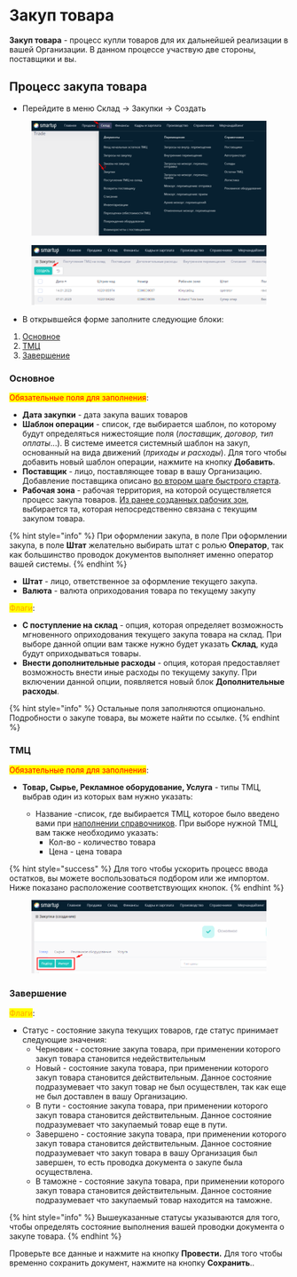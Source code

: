 # Закуп товара

**Закуп товара** - процесс купли товаров для их дальнейшей реализации в вашей Организации. В данном процессе участвую две стороны, поставщики и вы.

## Процесс закупа товара

* Перейдите в меню Склад -> Закупки -> Создать

<figure><img src="../../../.gitbook/assets/image (7).png" alt=""><figcaption></figcaption></figure>

<figure><img src="../../../.gitbook/assets/image (4).png" alt=""><figcaption></figcaption></figure>

* В открывшейся форме заполните следующие блоки:

1. [Основное](zakup-tovara.md#osnovnoe)
2. [ТМЦ](zakup-tovara.md#tmc)
3. [Завершение](zakup-tovara.md#zavershenie)

### Основное

<mark style="color:red;">Обязательные поля для заполнения</mark>:

* **Дата закупки** - дата закупа ваших товаров
* **Шаблон операции** - список, где выбирается шаблон, по которому будут определяться нижестоящие поля (_поставщик, договор, тип оплаты_...). В системе имеется системный шаблон на закуп, основанный на вида движений (_приходы и расходы_). Для того чтобы добавить новый шаблон операции, нажмите на кнопку **Добавить**.
* **Поставщик** - лицо, поставляющее товар в вашу Организацию. Добавление поставщика описано [во втором шаге быстрого старта](../shag-2.-napolnenie-spravochnikov.md#baza-kontragentov).
* **Рабочая зона** - рабочая территория, на которой осуществляется процесс закупа товаров. [Из ранее созданных рабочих зон](../shag-2.-napolnenie-spravochnikov.md#rabochaya-zona), выбирается та, которая непосредственно связана с текущим закупом товара.&#x20;

{% hint style="info" %}
При оформлении закупа, в поле При оформлении закупа, в поле **Штат** желательно выбирать штат с ролью **Оператор**, так как большинство проводок документов выполняет именно оператор вашей системы.
{% endhint %}

* **Штат** - лицо, ответственное за оформление текущего закупа.
* **Валюта** - валюта оприходования товара по текущему закупу

<mark style="color:orange;">Флаги</mark>:

* **С поступление на склад** - опция, которая определяет возможность мгновенного оприходования текущего закупа товара на склад. При выборе данной опции вам также нужно будет указать **Склад**, куда будут оприходываться товары.
* **Внести дополнительные расходы** - опция, которая предоставляет возможность внести иные расходы по текущему закупу. При включении данной опции, появляется новый блок **Дополнительные расходы**.

{% hint style="info" %}
Остальные поля заполняются опционально. Подробности о закупе товара, вы можете найти по ссылке.
{% endhint %}

### ТМЦ

<mark style="color:red;">Обязательные поля для заполнения</mark>:

*   **Товар, Сырье, Рекламное оборудование, Услуга** - типы ТМЦ, выбрав один из которых вам нужно указать:

    * Название -список, где выбирается ТМЦ, которое было введено вами при [наполнении справочников](../shag-2.-napolnenie-spravochnikov.md). При выборе нужной ТМЦ, вам также необходимо указать:
      * Кол-во - количество товара
      * Цена - цена товара



{% hint style="success" %}
Для того чтобы ускорить процесс ввода остатков, вы можете воспользоваться подбором или же импортом. Ниже показано расположение соответствующих кнопок.
{% endhint %}

<figure><img src="../../../.gitbook/assets/image.png" alt=""><figcaption></figcaption></figure>

### Завершение

<mark style="color:orange;">Флаги</mark>:

* Статус - состояние закупа текущих товаров, где статус принимает следующие значения:
  * Черновик - состояние закупа товара, при применении которого закуп товара становится недействительным
  * Новый - состояние закупа товара, при применении которого закуп товара становится действительным. Данное состояние подразумевает что закуп товар не был осуществлен, так как еще не был доставлен в вашу Организацию.
  * В пути - состояние закупа товара, при применении которого закуп товара становится действительным. Данное состояние подразумевает что закупаемый товар еще в пути.
  * Завершено - состояние закупа товара, при применении которого закуп товара становится действительным. Данное состояние подразумевает что закуп товара в вашу Организация был завершен, то есть проводка документа о закупе была осуществлена.
  * В таможне - состояние закупа товара, при применении которого закуп товара становится действительным. Данное состояние подразумевает что закупаемый товар находится на таможне.

{% hint style="info" %}
Вышеуказанные статусы указываются для того, чтобы определять состояние выполнения вашей проводки документа о закупе товара.
{% endhint %}

Проверьте все данные и нажмите на кнопку **Провести.** Для того чтобы временно сохранить документ, нажмите на кнопку **Сохранить**..

